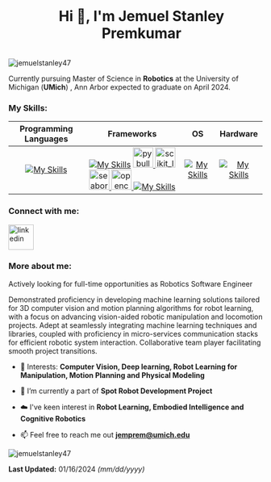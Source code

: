 <!--h1 without bottom border-->
<div id="user-content-toc">
  <ul align="center">
    <summary><h1 style="display: inline-block">Hi 👋, I'm Jemuel Stanley Premkumar </h1></summary>
  </ul>
</div>
<!--profile visit count-->
<p align="left"> <img src="https://komarev.com/ghpvc/?username=jemuelstanley47&label=Profile%20views&color=0e75b6&style=flat" alt="jemuelstanley47" /> </p>

Currently pursuing Master of Science in **Robotics** at the University of Michigan (**UMich**) , Ann Arbor expected to graduate on April 2024. 

### My Skills:
| 	**Programming Languages**	 | 	**Frameworks**	 | 	**OS**	 | **Hardware** |
| 	:-----:	 | 	:-----:	 | 	:-----:	 | :-----:	 | 
| 	[![My Skills](https://skillicons.dev/icons?i=py,c,matlab&perline=8)](https://skillicons.dev)	| 	[![My Skills](https://skillicons.dev/icons?i=pytorch,tensorflow&perline=8)](https://skillicons.dev) <a href="https://pybullet.org/wordpress/" target="_blank" rel="noreferrer"> <img src="https://ia903105.us.archive.org/2/items/bullet3-2.87/Bullet_Physics_Logo.svg.png" alt="pybullet" height="40"/> </a>  <a href="https://scikit-learn.org/" target="_blank" rel="noreferrer"> <img src="https://upload.wikimedia.org/wikipedia/commons/0/05/Scikit_learn_logo_small.svg" alt="scikit_learn" width="40" height="40"/> </a> <a href="https://seaborn.pydata.org/" target="_blank" rel="noreferrer"> <img src="https://seaborn.pydata.org/_images/logo-mark-lightbg.svg" alt="seaborn" width="40" height="40"/> </a> <a href="https://opencv.org/" target="_blank" rel="noreferrer"> <img src="https://www.vectorlogo.zone/logos/opencv/opencv-icon.svg" alt="opencv" width="40" height="40"/> </a>	[![My Skills](https://skillicons.dev/icons?i=git,vscode&perline=8)](https://skillicons.dev) | 	[![My Skills](https://skillicons.dev/icons?i=linux&perline=8)](https://skillicons.dev)	 | [![My Skills](https://skillicons.dev/icons?i=raspberrypi,arduino&perline=8)](https://skillicons.dev) |


### Connect with me:
<a href="https://www.linkedin.com/in/jemuelstanley47" target="blank"><img align="center" src="https://user-images.githubusercontent.com/88904952/234979284-68c11d7f-1acc-4f0c-ac78-044e1037d7b0.png" alt="linkedin" height="50" width="50" /></a>

### More about me:
Actively looking for full-time opportunities as Robotics Software Engineer

Demonstrated proficiency in developing machine learning solutions tailored for 3D computer vision and motion 
planning algorithms for robot learning, with a focus on advancing vision-aided robotic manipulation and 
locomotion projects. Adept at seamlessly integrating machine learning techniques and libraries, coupled with 
proficiency in micro-services communication stacks for efficient robotic system interaction.
Collaborative team player facilitating smooth project transitions. 

<!--Intro start-->
- 🔭 Interests: **Computer Vision, Deep learning, Robot Learning for Manipulation, Motion Planning and Physical Modeling**

- 🌱 I’m currently a part of **Spot Robot Development Project**

- ☁️ I've keen interest in **Robot Learning, Embodied Intelligence and Cognitive Robotics**

- 📫 Feel free to reach me out **jemprem@umich.edu**


<!--Intro end-->

<!-- Languages Data -->
<p><img align="center" src="https://github-readme-stats.vercel.app/api/top-langs?username=jemuelstanley47&show_icons=true&locale=en&layout=compact" alt="jemuelstanley47" /></p>

<!-- Updated Date info -->
**Last Updated:** 01/16/2024 *(mm/dd/yyyy)*


